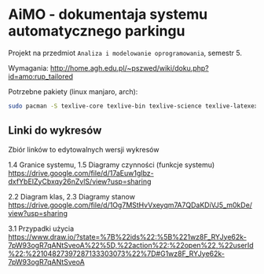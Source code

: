 # AiMO - dokumentaja systemu automatycznego parkingu

Projekt na przedmiot `Analiza i modelowanie oprogramowania`, semestr 5.

Wymagania: http://home.agh.edu.pl/~pszwed/wiki/doku.php?id=amo:rup_tailored

Potrzebne pakiety (linux manjaro, arch):
```bash
sudo pacman -S texlive-core texlive-bin texlive-science texlive-latexextra
```

## Linki do wykresów

Zbiór linków to edytowalnych wersji wykresów

1.4 Granice systemu, 1.5 Diagramy czynności (funkcje systemu) <br />
https://drive.google.com/file/d/17aEuw1gIbz-dxfYbEIZyCbxqy26nZvlS/view?usp=sharing

2.2 Diagram klas, 2.3 Diagramy stanow <br />
https://drive.google.com/file/d/1Og7MStHvVxeyqm7A7QDaKDiVJ5_m0kDe/view?usp=sharing

3.1 Przypadki użycia <br />
https://www.draw.io/?state=%7B%22ids%22:%5B%221wz8F_RYJye62k-7pW93ogR7qANtSveoA%22%5D,%22action%22:%22open%22,%22userId%22:%22104827397287133303073%22%7D#G1wz8F_RYJye62k-7pW93ogR7qANtSveoA
